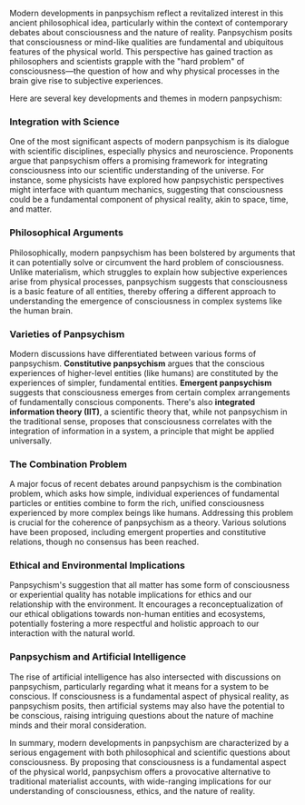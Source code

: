 Modern developments in panpsychism reflect a revitalized interest in this ancient philosophical idea, particularly within the context of contemporary debates about consciousness and the nature of reality. Panpsychism posits that consciousness or mind-like qualities are fundamental and ubiquitous features of the physical world. This perspective has gained traction as philosophers and scientists grapple with the "hard problem" of consciousness—the question of how and why physical processes in the brain give rise to subjective experiences.

Here are several key developments and themes in modern panpsychism:

### Integration with Science

One of the most significant aspects of modern panpsychism is its dialogue with scientific disciplines, especially physics and neuroscience. Proponents argue that panpsychism offers a promising framework for integrating consciousness into our scientific understanding of the universe. For instance, some physicists have explored how panpsychistic perspectives might interface with quantum mechanics, suggesting that consciousness could be a fundamental component of physical reality, akin to space, time, and matter.

### Philosophical Arguments

Philosophically, modern panpsychism has been bolstered by arguments that it can potentially solve or circumvent the hard problem of consciousness. Unlike materialism, which struggles to explain how subjective experiences arise from physical processes, panpsychism suggests that consciousness is a basic feature of all entities, thereby offering a different approach to understanding the emergence of consciousness in complex systems like the human brain.

### Varieties of Panpsychism

Modern discussions have differentiated between various forms of panpsychism. **Constitutive panpsychism** argues that the conscious experiences of higher-level entities (like humans) are constituted by the experiences of simpler, fundamental entities. **Emergent panpsychism** suggests that consciousness emerges from certain complex arrangements of fundamentally conscious components. There's also **integrated information theory (IIT)**, a scientific theory that, while not panpsychism in the traditional sense, proposes that consciousness correlates with the integration of information in a system, a principle that might be applied universally.

### The Combination Problem

A major focus of recent debates around panpsychism is the combination problem, which asks how simple, individual experiences of fundamental particles or entities combine to form the rich, unified consciousness experienced by more complex beings like humans. Addressing this problem is crucial for the coherence of panpsychism as a theory. Various solutions have been proposed, including emergent properties and constitutive relations, though no consensus has been reached.

### Ethical and Environmental Implications

Panpsychism's suggestion that all matter has some form of consciousness or experiential quality has notable implications for ethics and our relationship with the environment. It encourages a reconceptualization of our ethical obligations towards non-human entities and ecosystems, potentially fostering a more respectful and holistic approach to our interaction with the natural world.

### Panpsychism and Artificial Intelligence

The rise of artificial intelligence has also intersected with discussions on panpsychism, particularly regarding what it means for a system to be conscious. If consciousness is a fundamental aspect of physical reality, as panpsychism posits, then artificial systems may also have the potential to be conscious, raising intriguing questions about the nature of machine minds and their moral consideration.

In summary, modern developments in panpsychism are characterized by a serious engagement with both philosophical and scientific questions about consciousness. By proposing that consciousness is a fundamental aspect of the physical world, panpsychism offers a provocative alternative to traditional materialist accounts, with wide-ranging implications for our understanding of consciousness, ethics, and the nature of reality.